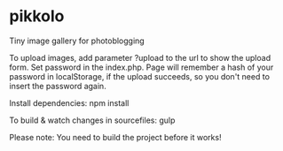 # pikkolo #
Tiny image gallery for photoblogging

To upload images, add parameter ?upload to the url to show the upload form. Set password in the index.php. Page will remember a hash of your password in localStorage, if the upload succeeds, so you don't need to insert the password again.

Install dependencies: npm install

To build & watch changes in sourcefiles: gulp

Please note: You need to build the project before it works!
